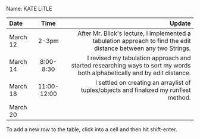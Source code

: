 Name: KATE LITLE

| Date     |    Time     |                                                                                                                   Update |
|:---------|:-----------:|-------------------------------------------------------------------------------------------------------------------------:|
| March 12 |    2-3pm    |        After Mr. Blick's lecture, I implemented a tabulation approach to find the edit distance between any two Strings. |
| March 14 |  8:00-8:30  | I revised my tabulation approach and started researching ways to sort my words both alphabetically and by edit distance. |
| March 18 | 11:00-12:00 |                                    I settled on creating an arraylist of tuples/objects and finalized my runTest method. |
| March 20 |             |                                                                                                                          |


To add a new row to the table, click into a cell and then hit shift-enter.